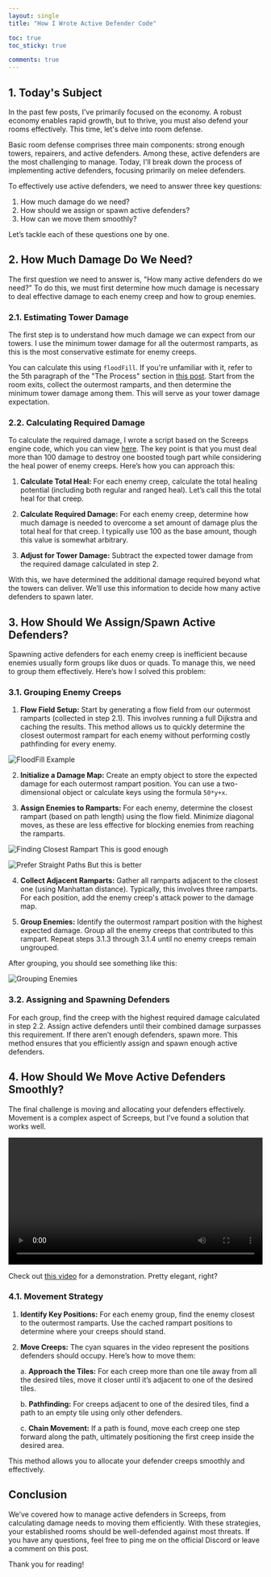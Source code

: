 ```yaml
---
layout: single
title: "How I Wrote Active Defender Code"

toc: true
toc_sticky: true

comments: true
---
```

## 1. Today's Subject

In the past few posts, I've primarily focused on the economy. A robust economy enables rapid growth, but to thrive, you must also defend your rooms effectively. This time, let's delve into room defense.

Basic room defense comprises three main components: strong enough towers, repairers, and active defenders. Among these, active defenders are the most challenging to manage. Today, I'll break down the process of implementing active defenders, focusing primarily on melee defenders.

To effectively use active defenders, we need to answer three key questions:

1. How much damage do we need?
2. How should we assign or spawn active defenders?
3. How can we move them smoothly?

Let’s tackle each of these questions one by one.

## 2. How Much Damage Do We Need?

The first question we need to answer is, "How many active defenders do we need?" To do this, we must first determine how much damage is necessary to deal effective damage to each enemy creep and how to group enemies.

### 2.1. Estimating Tower Damage

The first step is to understand how much damage we can expect from our towers. I use the minimum tower damage for all the outermost ramparts, as this is the most conservative estimate for enemy creeps. 

You can calculate this using `floodFill`. If you're unfamiliar with it, refer to the 5th paragraph of the "The Process" section in [this post](https://sy-harabi.github.io/Automating-base-planning-in-screeps/#the-process). Start from the room exits, collect the outermost ramparts, and then determine the minimum tower damage among them. This will serve as your tower damage expectation.

### 2.2. Calculating Required Damage

To calculate the required damage, I wrote a script based on the Screeps engine code, which you can view [here](https://github.com/sy-harabi/screeps-utils/blob/017105e9540ae5bfde34b0e307da1a588b85e9fb/utils.js#L7). The key point is that you must deal more than 100 damage to destroy one boosted tough part while considering the heal power of enemy creeps. Here’s how you can approach this:

1. **Calculate Total Heal:** For each enemy creep, calculate the total healing potential (including both regular and ranged heal). Let’s call this the total heal for that creep.

2. **Calculate Required Damage:** For each enemy creep, determine how much damage is needed to overcome a set amount of damage plus the total heal for that creep. I typically use 100 as the base amount, though this value is somewhat arbitrary.

3. **Adjust for Tower Damage:** Subtract the expected tower damage from the required damage calculated in step 2.

With this, we have determined the additional damage required beyond what the towers can deliver. We’ll use this information to decide how many active defenders to spawn later.

## 3. How Should We Assign/Spawn Active Defenders?

Spawning active defenders for each enemy creep is inefficient because enemies usually form groups like duos or quads. To manage this, we need to group them effectively. Here’s how I solved this problem:

### 3.1. Grouping Enemy Creeps

1. **Flow Field Setup:** Start by generating a flow field from our outermost ramparts (collected in step 2.1). This involves running a full Dijkstra and caching the results. This method allows us to quickly determine the closest outermost rampart for each enemy without performing costly pathfinding for every enemy.

![FloodFill Example](https://github.com/user-attachments/assets/cb17acb0-4e64-4d73-b78f-507d0d05e238)

2. **Initialize a Damage Map:** Create an empty object to store the expected damage for each outermost rampart position. You can use a two-dimensional object or calculate keys using the formula `50*y+x`.

3. **Assign Enemies to Ramparts:** For each enemy, determine the closest rampart (based on path length) using the flow field. Minimize diagonal moves, as these are less effective for blocking enemies from reaching the ramparts.

  ![Finding Closest Rampart](https://github.com/user-attachments/assets/dad9f6b4-d5ca-47bf-8947-9aa53e5ccf0a)
  This is good enough

  ![Prefer Straight Paths](https://github.com/user-attachments/assets/888e5b15-3c6f-43a0-8ad5-6e3d3c81f519)
  But this is better

4. **Collect Adjacent Ramparts:** Gather all ramparts adjacent to the closest one (using Manhattan distance). Typically, this involves three ramparts. For each position, add the enemy creep's attack power to the damage map.

5. **Group Enemies:** Identify the outermost rampart position with the highest expected damage. Group all the enemy creeps that contributed to this rampart. Repeat steps 3.1.3 through 3.1.4 until no enemy creeps remain ungrouped.

After grouping, you should see something like this:

![Grouping Enemies](https://github.com/user-attachments/assets/4350c389-f83c-4d84-8651-0b176af89366)

### 3.2. Assigning and Spawning Defenders

For each group, find the creep with the highest required damage calculated in step 2.2. Assign active defenders until their combined damage surpasses this requirement. If there aren’t enough defenders, spawn more. This method ensures that you efficiently assign and spawn enough active defenders.

## 4. How Should We Move Active Defenders Smoothly?

The final challenge is moving and allocating your defenders effectively. Movement is a complex aspect of Screeps, but I’ve found a solution that works well.

<video controls width="100%">
  <source src="https://github.com/user-attachments/assets/fb17d13c-21de-4198-a15b-5dc030221dce" type="video/mp4">
  Your browser does not support the video tag.
</video>

Check out [this video](https://github.com/user-attachments/assets/fb17d13c-21de-4198-a15b-5dc030221dce) for a demonstration. Pretty elegant, right?

### 4.1. Movement Strategy

1. **Identify Key Positions:** For each enemy group, find the enemy closest to the outermost ramparts. Use the cached rampart positions to determine where your creeps should stand.

2. **Move Creeps:** The cyan squares in the video represent the positions defenders should occupy. Here’s how to move them:

    a. **Approach the Tiles:** For each creep more than one tile away from all the desired tiles, move it closer until it’s adjacent to one of the desired tiles.

    b. **Pathfinding:** For creeps adjacent to one of the desired tiles, find a path to an empty tile using only other defenders.

    c. **Chain Movement:** If a path is found, move each creep one step forward along the path, ultimately positioning the first creep inside the desired area.

This method allows you to allocate your defender creeps smoothly and effectively.

## Conclusion

We’ve covered how to manage active defenders in Screeps, from calculating damage needs to moving them efficiently. With these strategies, your established rooms should be well-defended against most threats. If you have any questions, feel free to ping me on the official Discord or leave a comment on this post.

Thank you for reading!

